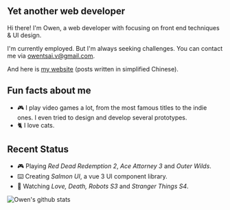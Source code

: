 ## Yet another web developer

Hi there! I'm Owen, a web developer with focusing on front end techniques & UI design.

I'm currently employed. But I'm always seeking challenges.
You can contact me via [owentsai.v@gmail.com](mailto://owentsai.v@gmail.com).

And here is [my website](https://mmcai.top/) (posts written in simplified Chinese).

## Fun facts about me

- :video_game: I play video games a lot, from the most famous titles to the indie ones. I even tried to design and develop several prototypes.
- :cat2: I love cats.

## Recent Status

- :video_game: Playing *Red Dead Redemption 2*, *Ace Attorney 3* and *Outer Wilds*.
- :keyboard: Creating *Salmon UI*, a vue 3 UI component library.
- :movie_camera: Watching *Love, Death, Robots S3* and *Stranger Things S4*.

<img src="https://github-readme-stats.vercel.app/api?username=Owen-Tsai" alt="Owen's github stats" />
